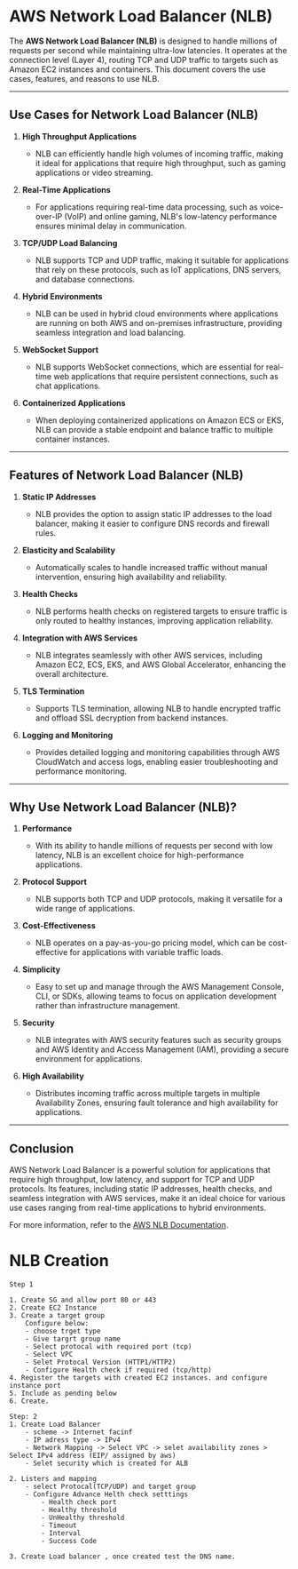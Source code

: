 # AWS Network Load Balancer (NLB)

The **AWS Network Load Balancer (NLB)** is designed to handle millions of requests per second while maintaining ultra-low latencies. It operates at the connection level (Layer 4), routing TCP and UDP traffic to targets such as Amazon EC2 instances and containers. This document covers the use cases, features, and reasons to use NLB.

---

## Use Cases for Network Load Balancer (NLB)

1. **High Throughput Applications**
   - NLB can efficiently handle high volumes of incoming traffic, making it ideal for applications that require high throughput, such as gaming applications or video streaming.

2. **Real-Time Applications**
   - For applications requiring real-time data processing, such as voice-over-IP (VoIP) and online gaming, NLB's low-latency performance ensures minimal delay in communication.

3. **TCP/UDP Load Balancing**
   - NLB supports TCP and UDP traffic, making it suitable for applications that rely on these protocols, such as IoT applications, DNS servers, and database connections.

4. **Hybrid Environments**
   - NLB can be used in hybrid cloud environments where applications are running on both AWS and on-premises infrastructure, providing seamless integration and load balancing.

5. **WebSocket Support**
   - NLB supports WebSocket connections, which are essential for real-time web applications that require persistent connections, such as chat applications.

6. **Containerized Applications**
   - When deploying containerized applications on Amazon ECS or EKS, NLB can provide a stable endpoint and balance traffic to multiple container instances.

---

## Features of Network Load Balancer (NLB)

1. **Static IP Addresses**
   - NLB provides the option to assign static IP addresses to the load balancer, making it easier to configure DNS records and firewall rules.

2. **Elasticity and Scalability**
   - Automatically scales to handle increased traffic without manual intervention, ensuring high availability and reliability.

3. **Health Checks**
   - NLB performs health checks on registered targets to ensure traffic is only routed to healthy instances, improving application reliability.

4. **Integration with AWS Services**
   - NLB integrates seamlessly with other AWS services, including Amazon EC2, ECS, EKS, and AWS Global Accelerator, enhancing the overall architecture.

5. **TLS Termination**
   - Supports TLS termination, allowing NLB to handle encrypted traffic and offload SSL decryption from backend instances.

6. **Logging and Monitoring**
   - Provides detailed logging and monitoring capabilities through AWS CloudWatch and access logs, enabling easier troubleshooting and performance monitoring.

---

## Why Use Network Load Balancer (NLB)?

1. **Performance**
   - With its ability to handle millions of requests per second with low latency, NLB is an excellent choice for high-performance applications.

2. **Protocol Support**
   - NLB supports both TCP and UDP protocols, making it versatile for a wide range of applications.

3. **Cost-Effectiveness**
   - NLB operates on a pay-as-you-go pricing model, which can be cost-effective for applications with variable traffic loads.

4. **Simplicity**
   - Easy to set up and manage through the AWS Management Console, CLI, or SDKs, allowing teams to focus on application development rather than infrastructure management.

5. **Security**
   - NLB integrates with AWS security features such as security groups and AWS Identity and Access Management (IAM), providing a secure environment for applications.

6. **High Availability**
   - Distributes incoming traffic across multiple targets in multiple Availability Zones, ensuring fault tolerance and high availability for applications.

---

## Conclusion

AWS Network Load Balancer is a powerful solution for applications that require high throughput, low latency, and support for TCP and UDP protocols. Its features, including static IP addresses, health checks, and seamless integration with AWS services, make it an ideal choice for various use cases ranging from real-time applications to hybrid environments.

For more information, refer to the [AWS NLB Documentation](https://docs.aws.amazon.com/elasticloadbalancing/latest/network/network-load-balancers.html).


# NLB Creation

```
Step 1 

1. Create SG and allow port 80 or 443
2. Create EC2 Instance 
3. Create a target group 
 	Configure below:
 	- choose trget type
 	- Give targrt group name
 	- Select protocal with required port (tcp)
 	- Select VPC
 	- Selet Protocal Version (HTTP1/HTTP2)
 	- Configure Health check if required (tcp/http)
4. Register the targets with created EC2 instances. and configure instance port 
5. Include as pending below
6. Create.

Step: 2 
1. Create Load Balancer
	- scheme -> Internet facinf
	- IP adress type -> IPv4
	- Network Mapping -> Select VPC -> selet availability zones > Select IPv4 address (EIP/ assigned by aws)
	- Selet security which is created for ALB
	
2. Listers and mapping 
	- select Protocal(TCP/UDP) and target group
	- Configure Advance Helth check setttings 
		- Health check port
		- Healthy threshold
		- UnHealthy threshold 
		- Timeout
		- Interval
		- Success Code
	
3. Create Load balancer , once created test the DNS name.
```